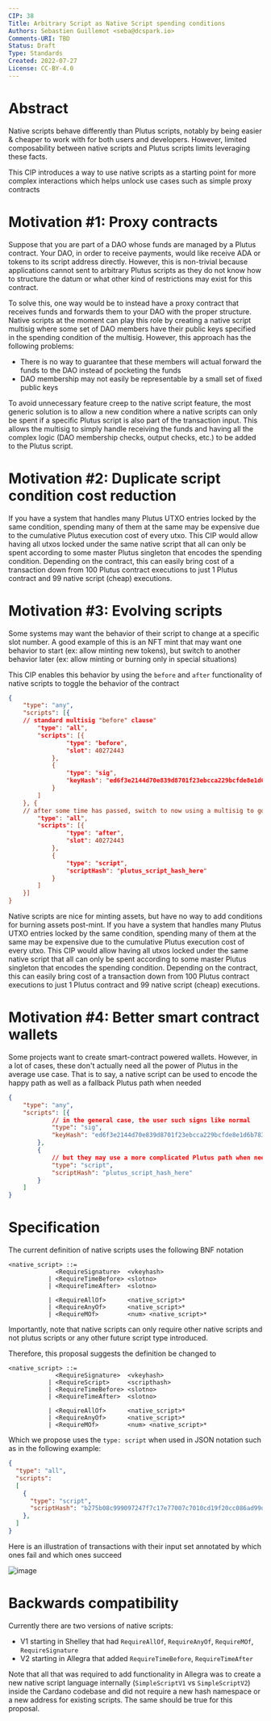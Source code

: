 ```yaml
---
CIP: 38
Title: Arbitrary Script as Native Script spending conditions
Authors: Sebastien Guillemot <seba@dcspark.io>
Comments-URI: TBD
Status: Draft
Type: Standards
Created: 2022-07-27
License: CC-BY-4.0
---
```


# Abstract

Native scripts behave differently than Plutus scripts, notably by being easier & cheaper to work with for both users and developers. However, limited composability between native scripts and Plutus scripts limits leveraging these facts.

This CIP introduces a way to use native scripts as a starting point for more complex interactions which helps unlock use cases such as simple proxy contracts

# Motivation #1: Proxy contracts

Suppose that you are part of a DAO whose funds are managed by a Plutus contract. Your DAO, in order to receive payments, would like receive ADA or tokens to its script address directly. However, this is non-trivial because applications cannot sent to arbitrary Plutus scripts as they do not know how to structure the datum or what other kind of restrictions may exist for this contract.

To solve this, one way would be to instead have a proxy contract that receives funds and forwards them to your DAO with the proper structure. Native scripts at the moment can play this role by creating a native script multisig where some set of DAO members have their public keys specified in the spending condition of the multisig. However, this approach has the following problems:

- There is no way to guarantee that these members will actual forward the funds to the DAO instead of pocketing the funds
- DAO membership may not easily be representable by a small set of fixed public keys

To avoid unnecessary feature creep to the native script feature, the most generic solution is to allow a new condition where a native scripts can only be spent if a specific Plutus script is also part of the transaction input. This allows the multisig to simply handle receiving the funds and having all the complex logic (DAO membership checks, output checks, etc.) to be added to the Plutus script.

# Motivation #2: Duplicate script condition cost reduction

If you have a system that handles many Plutus UTXO entries locked by the same condition, spending many of them at the same may be expensive due to the cumulative Plutus execution cost of every utxo. This CIP would allow having all utxos locked under the same native script that all can only be spent according to some master Plutus singleton that encodes the spending condition. Depending on the contract, this can easily bring cost of a transaction down from 100 Plutus contract executions to just 1 Plutus contract and 99 native script (cheap) executions.

# Motivation #3: Evolving scripts

Some systems may want the behavior of their script to change at a specific slot number. A good example of this is an NFT mint that may want one behavior to start (ex: allow minting new tokens), but switch to another behavior later (ex: allow minting or burning only in special situations)

This CIP enables this behavior by using the `before` and `after` functionality of native scripts to toggle the behavior of the contract

```json
{
	"type": "any",
	"scripts": [{
    // standard multisig "before" clause"
		"type": "all",
		"scripts": [{
				"type": "before",
				"slot": 40272443
			},
			{
				"type": "sig",
				"keyHash": "ed6f3e2144d70e839d8701f23ebcca229bcfde8e1d6b7838bda11ac8"
			}
		]
	}, {
    // after some time has passed, switch to now using a multisig to govern the mint/burn behavior
		"type": "all",
		"scripts": [{
				"type": "after",
				"slot": 40272443
			},
			{
				"type": "script",
				"scriptHash": "plutus_script_hash_here"
			}
		]
	}]
}
```

Native scripts are nice for minting assets, but have no way to add conditions for burning assets post-mint. 
If you have a system that handles many Plutus UTXO entries locked by the same condition, spending many of them at the same may be expensive due to the cumulative Plutus execution cost of every utxo. This CIP would allow having all utxos locked under the same native script that all can only be spent according to some master Plutus singleton that encodes the spending condition. Depending on the contract, this can easily bring cost of a transaction down from 100 Plutus contract executions to just 1 Plutus contract and 99 native script (cheap) executions.

# Motivation #4: Better smart contract wallets

Some projects want to create smart-contract powered wallets. However, in a lot of cases, these don't actually need all the power of Plutus in the average use case. That is to say, a native script can be used to encode the happy path as well as a fallback Plutus path when needed

```json
{
	"type": "any",
	"scripts": [{
	  		// in the general case, the user such signs like normal
			"type": "sig",
			"keyHash": "ed6f3e2144d70e839d8701f23ebcca229bcfde8e1d6b7838bda11ac8"
		},
		{
		    // but they may use a more complicated Plutus path when needed
			"type": "script",
			"scriptHash": "plutus_script_hash_here"
		}
	]
}
```

# Specification

The current definition of native scripts uses the following BNF notation

```BNF
<native_script> ::=
             <RequireSignature>  <vkeyhash>
           | <RequireTimeBefore> <slotno>
           | <RequireTimeAfter>  <slotno>

           | <RequireAllOf>      <native_script>*
           | <RequireAnyOf>      <native_script>*
           | <RequireMOf>        <num> <native_script>*
```

Importantly, note that native scripts can only require other native scripts and not plutus scripts or any other future script type introduced.

Therefore, this proposal suggests the definition be changed to

```BNF
<native_script> ::=
             <RequireSignature>  <vkeyhash>
           | <RequireScript>     <scripthash>
           | <RequireTimeBefore> <slotno>
           | <RequireTimeAfter>  <slotno>

           | <RequireAllOf>      <native_script>*
           | <RequireAnyOf>      <native_script>*
           | <RequireMOf>        <num> <native_script>*
```

Which we propose uses the `type: script` when used in JSON notation such as in the following example:

```json
{
  "type": "all",
  "scripts":
  [
    {
      "type": "script",
      "scriptHash": "b275b08c999097247f7c17e77007c7010cd19f20cc086ad99d398538"
    },
  ]
}
```

Here is an illustration of transactions with their input set annotated by which ones fail and which ones succeed

![image](https://user-images.githubusercontent.com/2608559/227744589-b8610d44-ff75-4559-b022-de75c2cb542b.png)

# Backwards compatibility

Currently there are two versions of native scripts:

- V1 starting in Shelley that had `RequireAllOf`, `RequireAnyOf`, `RequireMOf`, `RequireSignature`
- V2 starting in Allegra that added `RequireTimeBefore`, `RequireTimeAfter`

Note that all that was required to add functionality in Allegra was to create a new native script language internally (`SimpleScriptV1` vs `SimpleScriptV2`) inside the Cardano codebase and did not require a new hash namespace or a new address for existing scripts. The same should be true for this proposal.
